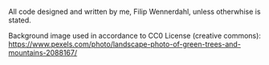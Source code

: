All code designed and written by me, Filip Wennerdahl, unless otherwhise is stated.

Background image used in accordance to CC0 License (creative commons):
https://www.pexels.com/photo/landscape-photo-of-green-trees-and-mountains-2088167/